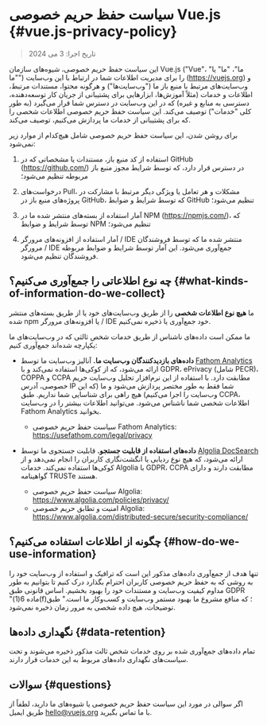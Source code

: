 <!-- # Vue.js Privacy Policy {#vue.js-privacy-policy}

> Effective Date: May 3, 2024

This Privacy Policy describes the Vue.js organization ("Vue", "we", "us" or "our") practices for handling your information in connection with this website (https://vuejs.org) and our open source-related websites ("Websites") and any content, related documentation, information and services (e.g. tutorials, tools to support the developer workflow, access to resources, etc.) made available to you on this website (collectively, the "Services"). This Privacy Policy describes the personal information we process to support our Services.

For clarity, this Privacy Policy does not apply to any:

1. Use of open source code, documentation or specifications made available on GitHub (https://github.com/), which are governed by the terms of the applicable open source license;

2. Pull requests, issues and any other interactions or features related to participation in open source projects on GitHub, which are governed by GitHub's terms and conditions; or

3. Usage statistics of our published packages on NPM (https://npmjs.com/), which are governed by NPM's terms and conditions; or

4. Usage statistics of our published browser / IDE extensions collected by the browser / IDE vendors. Such statistics are governed by the vendors' respective terms and conditions.

## What Kinds of Information Do We Collect? {#what-kinds-of-information-do-we-collect}

We do **not** collect or store any type of personal data, whether through our websites or through our published npm packages or browser / IDE extensions.

We may collect anonymized data via 3rd party services integrated in our websites:

- **Visitor data to our websites.** Our website analytics is powered by [Fathom Analytics](https://usefathom.com/), which doesn't use cookies and complies with the GDPR, ePrivacy (including PECR), COPPA and CCPA. Using this privacy-friendly website analytics software, your IP address is only briefly processed, and we (running this website) have no way of identifying you. As per the CCPA, your personal information is de-identified. You can read more about this on Fathom Analytics' website.

  - Fathom Analytics' Privacy Policy: https://usefathom.com/legal/privacy

- **Usage data of the search functionality.** Our search functionality is powered by [Algolia DocSearch](https://docsearch.algolia.com/), which does not perform any type of user tracking or fingerprinting, and does not use cookies. Algolia services are GPDR compliant, CCPA compliant, and TRUSTe Certified.

  - Algolia's privacy policy: https://www.algolia.com/policies/privacy/
  - Algolia's security and privacy compliance: https://www.algolia.com/distributed-secure/security-compliance/

## How Do We Use Information? {#how-do-we-use-information}

The sole purpose of collecting the aforementioned data is to understand our website traffic and usage in the most privacy-friendly way possible so that we can continually improve our website and documentation quality. The lawful basis as per the GDPR is "Article 6(1)(f); where our legitimate interests are to improve our website and business continually." As per the explanation, no personal data is stored over time.

## Data Retention {#data-retention}

All data collected are stored on aforementioned 3rd party services and are subject to the services' respective data retention policies.

## Questions {#questions}

If you have any questions about this Privacy Policy or our practices, please contact us via email at hello@vuejs.org. -->






# سیاست حفظ حریم خصوصی Vue.js {#vue.js-privacy-policy}

> تاریخ اجرا: 3 می 2024

این سیاست حفظ حریم خصوصی، شیوه‌های سازمان Vue.js ("Vue"، "ما"، "ما" یا "ما") را برای مدیریت اطلاعات شما در ارتباط با این وب‌سایت (https://vuejs.org) و وب‌سایت‌های مرتبط با منبع باز ما ("وب‌سایت‌ها") و هرگونه محتوا، مستندات مرتبط، اطلاعات و خدمات (مثلاً آموزش‌ها، ابزارهایی برای پشتیبانی از جریان کار توسعه‌دهنده، دسترسی به منابع و غیره) که در این وب‌سایت در دسترس شما قرار می‌گیرد (به طور کلی "خدمات") توصیف می‌کند. این سیاست حفظ حریم خصوصی اطلاعات شخصی را که برای پشتیبانی از خدمات ما پردازش می‌کنیم، توصیف می‌کند.

برای روشن شدن، این سیاست حفظ حریم خصوصی شامل هیچ‌کدام از موارد زیر نمی‌شود:

1. استفاده از کد منبع باز، مستندات یا مشخصاتی که در GitHub (https://github.com/) در دسترس قرار دارد، که توسط شرایط مجوز منبع باز مربوطه تنظیم می‌شود؛

2. درخواست‌های Pull، مشکلات و هر تعامل یا ویژگی دیگر مرتبط با مشارکت در پروژه‌های منبع باز در GitHub، که توسط شرایط و ضوابط GitHub تنظیم می‌شود؛

3. آمار استفاده از بسته‌های منتشر شده ما در NPM (https://npmjs.com/)، که توسط شرایط و ضوابط NPM تنظیم می‌شود؛

4. آمار استفاده از افزونه‌های مرورگر / IDE منتشر شده ما که توسط فروشندگان مرورگر / IDE جمع‌آوری می‌شود. این آمار توسط شرایط و ضوابط مربوطه فروشندگان تنظیم می‌شود.

## چه نوع اطلاعاتی را جمع‌آوری می‌کنیم؟ {#what-kinds-of-information-do-we-collect}

ما **هیچ نوع اطلاعات شخصی** را از طریق وب‌سایت‌های خود یا از طریق بسته‌های منتشر شده npm یا افزونه‌های مرورگر / IDE خود جمع‌آوری یا ذخیره نمی‌کنیم.

ما ممکن است داده‌های ناشناس از طریق خدمات شخص ثالثی که در وب‌سایت‌های ما یکپارچه شده‌اند جمع‌آوری کنیم:

- **داده‌های بازدیدکنندگان وب‌سایت ما.** آنالیز وب‌سایت ما توسط [Fathom Analytics](https://usefathom.com/) ارائه می‌شود، که از کوکی‌ها استفاده نمی‌کند و با GDPR، ePrivacy (شامل PECR)، COPPA و CCPA مطابقت دارد. با استفاده از این نرم‌افزار تحلیل وب‌سایت حریم خصوصی، آدرس IP شما فقط به طور مختصر پردازش می‌شود و ما (که این وب‌سایت را اجرا می‌کنیم) هیچ راهی برای شناسایی شما نداریم. طبق CCPA، اطلاعات شخصی شما ناشناس می‌شود. می‌توانید اطلاعات بیشتر را در وب‌سایت Fathom Analytics بخوانید.

  - سیاست حفظ حریم خصوصی Fathom Analytics: https://usefathom.com/legal/privacy

- **داده‌های استفاده از قابلیت جستجو.** قابلیت جستجوی ما توسط [Algolia DocSearch](https://docsearch.algolia.com/) ارائه می‌شود، که هیچ نوع ردیابی یا انگشت‌نگاری کاربران را انجام نمی‌دهد و از کوکی‌ها استفاده نمی‌کند. خدمات Algolia با GDPR، CCPA مطابقت دارند و دارای گواهینامه TRUSTe هستند.

  - سیاست حفظ حریم خصوصی Algolia: https://www.algolia.com/policies/privacy/
  - امنیت و تطابق حریم خصوصی Algolia: https://www.algolia.com/distributed-secure/security-compliance/

## چگونه از اطلاعات استفاده می‌کنیم؟ {#how-do-we-use-information}

تنها هدف از جمع‌آوری داده‌های مذکور این است که ترافیک و استفاده از وب‌سایت خود را به روشی که به حفظ حریم خصوصی کاربران احترام بگذارد درک کنیم تا بتوانیم به طور مداوم کیفیت وب‌سایت و مستندات خود را بهبود بخشیم. اساس قانونی طبق GDPR "ماده 6(1)(f)؛ که منافع مشروع ما بهبود مستمر وب‌سایت و کسب‌وکار ما است." طبق توضیحات، هیچ داده شخصی به مرور زمان ذخیره نمی‌شود.

## نگهداری داده‌ها {#data-retention}

تمام داده‌های جمع‌آوری شده بر روی خدمات شخص ثالث مذکور ذخیره می‌شوند و تحت سیاست‌های نگهداری داده‌های مربوط به این خدمات قرار دارند.

## سوالات {#questions}

اگر سوالی در مورد این سیاست حفظ حریم خصوصی یا شیوه‌های ما دارید، لطفاً از طریق ایمیل hello@vuejs.org با ما تماس بگیرید.
